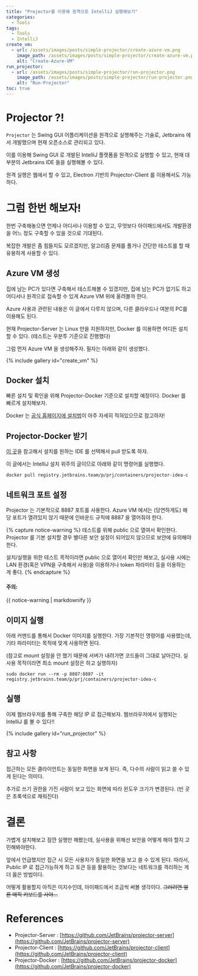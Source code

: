 ```yaml
---
title: "Projector를 이용해 원격으로 IntelliJ 실행해보기"
categories:
  - Tools
tags:
  - Tools
  - IntelliJ
create_vm:
  - url: /assets/images/posts/simple-projector/create-azure-vm.png
    image_path: /assets/images/posts/simple-projector/create-azure-vm.png
    alt: "Create-Azure-VM"
run_projector:
  - url: /assets/images/posts/simple-projector/run-projector.png
    image_path: /assets/images/posts/simple-projector/run-projector.png
    alt: "Run-Projector"
toc: true
---
```


# Projector ?!
`Projector` 는 Swing GUI 어플리케이션을 원격으로 실행해주는 기술로, Jetbrains 에서 개발했으며 현재 오픈소스로 관리되고 있다.

이를 이용해 Swing GUI 로 개발된 IntelliJ 플랫폼을 원격으로 실행할 수 있고, 현재 대부분의 Jetbrains IDE 들을 실행해볼 수 있다.

원격 실행은 웹에서 할 수 있고, Electron 기반의 Projector-Client 를 이용해서도 가능하다.

# 그럼 한번 해보자!
한번 구축해놓으면 언제나 어디서나 이용할 수 있고, 무엇보다 아이패드에서도 개발환경을 어느 정도 구축할 수 있을 것으로 기대된다.

복잡한 개발은 좀 힘들지도 모르겠지만, 알고리즘 문제를 풀거나 간단한 테스트를 할 때 유용하게 사용할 수 있다.

## Azure VM 생성
집에 남는 PC가 있다면 구축해서 테스트해볼 수 있겠지만, 집에 남는 PC가 없기도 하고 어디서나 원격으로 접속할 수 있게 Azure VM 위에 올려볼까 한다.

Azure 사용과 관련된 내용은 이 글에서 다루지 않으며, 다른 클라우드나 여분의 PC를 이용해도 된다.

현재 Projector-Server 는 Linux 만을 지원하지만, Docker 를 이용하면 어디든 설치할 수 있다. (테스트는 우분투 기준으로 진행했다)

그럼 먼저 Azure VM 을 생성해주자. 필자는 아래와 같이 생성했다.

{% include gallery id="create_vm" %}

## Docker 설치
빠른 설치 및 확인을 위해 Projector-Docker 기준으로 설치할 예정이다. Docker 를 빠르게 설치해보자.

Docker 는 [공식 홈페이지에 설치법](https://docs.docker.com/engine/install/)이 아주 자세히 적혀있으므로 참고하자!

## Projector-Docker 받기
[이 곳](https://github.com/JetBrains/projector-docker#run-jetbrains-ide-in-docker)을 참고해서 설치를 원하는 IDE 를 선택해서 pull 받도록 하자.

이 글에서는 IntelliJ 설치 위주의 글이므로 아래와 같이 명령어를 실행했다.

```
docker pull registry.jetbrains.team/p/prj/containers/projector-idea-c
```

## 네트워크 포트 설정
Projector 는 기본적으로 8887 포트를 사용한다. Azure VM 에서는 (당연하게도) 해당 포트가 열려있지 않기 때문에 인바운드 규칙에 8887 을 열어줘야 한다.

{% capture notice-warning %}
테스트를 위해 public 으로 열여서 확인한다. Projector 를 기본 설치할 경우 별다른 보안 설정이 되어있지 않으므로 보안에 유의해야한다.

설치/실행을 위한 테스트 목적이라면 public 으로 열어서 확인만 해보고, 실사용 시에는 LAN 환경(혹은 VPN을 구축해서 사용)을 이용하거나 token 파라미터 등을 이용하는 게 좋다.
{% endcapture %}

<div class="notice--warning">
  <h4 class="no_toc">주의:</h4>
  {{ notice-warning | markdownify }}
</div>

## 이미지 실행
아래 커맨드를 통해서 Docker 이미지를 실행한다. 가장 기본적인 명령어를 사용했는데, 기타 파라미터는 목적에 맞게 사용하면 된다.

(참고로 mount 설정을 안 했기 때문에 서버가 내려가면 코드들이 그대로 날아간다. 실사용 목적이라면 최소 mount 설정은 하고 실행하자)

```
sudo docker run --rm -p 8887:8887 -it registry.jetbrains.team/p/prj/containers/projector-idea-c
```

## 실행
이제 웹브라우저를 통해 구축한 해당 IP 로 접근해보자. 웹브라우저에서 실행되는 IntelliJ 를 볼 수 있다!!

{% include gallery id="run_projector" %}

## 참고 사항
접근하는 모든 클라이언트는 동일한 화면을 보게 된다. 즉, 다수의 사람이 읽고 쓸 수 있게 된다는 의미다.

추가로 쓰기 권한을 가진 사람이 보고 있는 화면에 따라 윈도우 크기가 변경된다. (빈 곳은 초록색으로 채워진다)

# 결론
가볍게 설치해보고 잠깐 실행만 해봤는데, 실사용을 위해선 보안을 어떻게 해야 할지 고민해봐야한다.

앞에서 언급했지만 접근 시 모든 사용자가 동일한 화면을 보고 쓸 수 있게 된다. 따라서, Public IP 로 접근가능하게 하고 토큰 등을 활용하는 것보다는 네트워크를 격리하는 게 더 옳은 방법이다.

어떻게 활용할지 아직은 미지수인데, 아이패드에서 조금씩 써볼 생각이다. ~~그러려면 얼른 매직 키보드를 사야...~~

# References
- Projector-Server : [https://github.com/JetBrains/projector-server](https://github.com/JetBrains/projector-server)
- Projector-Client : [https://github.com/JetBrains/projector-client](https://github.com/JetBrains/projector-client)
- Projector-Docker : [https://github.com/JetBrains/projector-docker](https://github.com/JetBrains/projector-docker)

